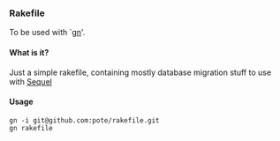### Rakefile

To be used with `[gn](http://lucasefe.github.com/gn/)'.

#### What is it?

Just a simple rakefile, containing mostly database migration stuff to use with [Sequel](http://sequel.rubyforge.org/)

#### Usage

```
gn -i git@github.com:pote/rakefile.git
gn rakefile
```
